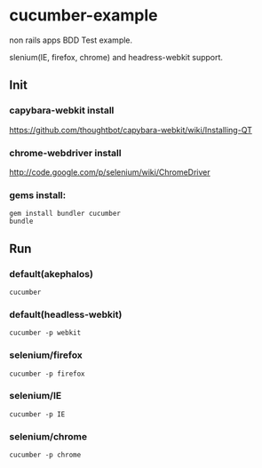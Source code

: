 cucumber-example
================
non rails apps BDD Test example.

slenium(IE, firefox, chrome) and headress-webkit support.

Init
---------------
### capybara-webkit install
https://github.com/thoughtbot/capybara-webkit/wiki/Installing-QT

### chrome-webdriver install
http://code.google.com/p/selenium/wiki/ChromeDriver

### gems install:
    gem install bundler cucumber
    bundle

Run
--------------
### default(akephalos)
    cucumber
### default(headless-webkit)
    cucumber -p webkit
### selenium/firefox
    cucumber -p firefox
### selenium/IE
    cucumber -p IE
### selenium/chrome
    cucumber -p chrome

